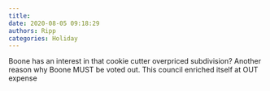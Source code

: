 ```yaml
---
title: 
date: 2020-08-05 09:18:29
authors: Ripp
categories: Holiday
---
```


 Boone has an interest in that cookie cutter overpriced subdivision?    Another reason why Boone MUST be voted out.
This council enriched itself at OUT expense
